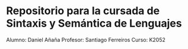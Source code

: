 # Repositorio para la cursada de Sintaxis y Semántica de Lenguajes

Alumno: Daniel Añaña
Profesor: Santiago Ferreiros
Curso: K2052
